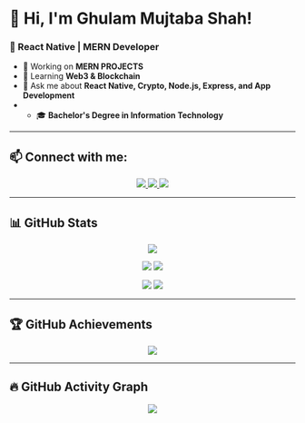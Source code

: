 # 👋 Hi, I'm Ghulam Mujtaba Shah!  
### 🚀 React Native | MERN Developer  

- 🔭 Working on **MERN PROJECTS**  
- 🌱 Learning **Web3 & Blockchain**  
- 💬 Ask me about **React Native, Crypto, Node.js, Express, and App Development**
- - 🎓 **Bachelor's Degree in Information Technology** 

---

## 📫 **Connect with me:**  

<p align="center">
  <a href="https://www.linkedin.com/in/syed-mujtaba-shah-75b95a181/">
    <img src="https://img.shields.io/badge/LinkedIn-Connect-blue?style=for-the-badge&logo=linkedin" />
  </a>
  <a href="https://github.com/Bravestone01">
    <img src="https://img.shields.io/badge/GitHub-Follow-black?style=for-the-badge&logo=github" />
  </a>
  <a href="https://www.instagram.com/syedmujtaba_amjy/">
    <img src="https://img.shields.io/badge/Instagram-Follow-purple?style=for-the-badge&logo=instagram" />
  </a>
</p>

---

## 📊 **GitHub Stats**  

<p align="center">
  <img src="https://github-profile-summary-cards.vercel.app/api/cards/profile-details?username=Bravestone01&theme=dark" />
</p>

<p align="center">
  <img src="https://github-profile-summary-cards.vercel.app/api/cards/repos-per-language?username=Bravestone01&theme=dark" />
  <img src="https://github-profile-summary-cards.vercel.app/api/cards/most-commit-language?username=Bravestone01&theme=dark" />
</p>

<p align="center">
  <img src="https://github-profile-summary-cards.vercel.app/api/cards/stats?username=Bravestone01&theme=dark" />
  <img src="https://github-profile-summary-cards.vercel.app/api/cards/productive-time?username=Bravestone01&theme=dark" />
</p>

---

## 🏆 **GitHub Achievements**  
<p align="center">
  <img src="https://github-profile-trophy.vercel.app/?username=Bravestone01&theme=darkhub" />
</p>

---

## 🔥 **GitHub Activity Graph**  
<p align="center">
  <img src="https://github-readme-activity-graph.vercel.app/graph?username=Bravestone01&theme=redical" />
</p>
